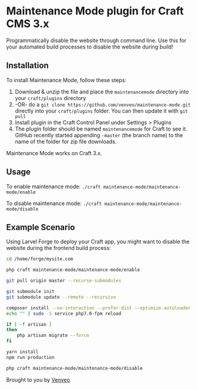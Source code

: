 # Maintenance Mode plugin for Craft CMS 3.x

Programmatically disable the website through command line. Use this for your automated build processes to disable the website during build!

## Installation

To install Maintenance Mode, follow these steps:

1. Download & unzip the file and place the `maintenancemode` directory into your `craft/plugins` directory
2.  -OR- do a `git clone https://github.com/venveo/maintenance-mode.git` directly into your `craft/plugins` folder.  You can then update it with `git pull`
4. Install plugin in the Craft Control Panel under Settings > Plugins
5. The plugin folder should be named `maintenancemode` for Craft to see it.  GitHub recently started appending `-master` (the branch name) to the name of the folder for zip file downloads.

Maintenance Mode works on Craft 3.x.

## Usage
To enable maintenance mode:
`./craft maintenance-mode/maintenance-mode/enable`

To disable maintenance mode:
`./craft maintenance-mode/maintenance-mode/disable`

## Example Scenario
Using Larvel Forge to deploy your Craft app, you might want to disable the website during the frontend build process:

```bash
cd /home/forge/mysite.com

php craft maintenance-mode/maintenance-mode/enable

git pull origin master --recurse-submodules

git submodule init
git submodule update --remote --recursive

composer install --no-interaction --prefer-dist --optimize-autoloader
echo "" | sudo -S service php7.0-fpm reload

if [ -f artisan ]
then
    php artisan migrate --force
fi

yarn install
npm run production

php craft maintenance-mode/maintenance-mode/disable
```


Brought to you by [Venveo](https://venveo.com)
